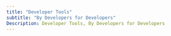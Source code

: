 ```yaml
---
title: "Developer Tools"
subtitle: "By Developers for Developers"
Description: Developer Tools, By Developers for Developers
---
```

